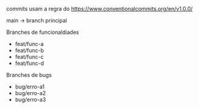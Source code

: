commits usam a regra do https://www.conventionalcommits.org/en/v1.0.0/ 

main -> branch principal

Branches de funcionaldiades
* feat/func-a
* feat/func-b
* feat/func-c
* feat/func-d

Branches de bugs
* bug/erro-a1
* bug/erro-a2
* bug/erro-a3
